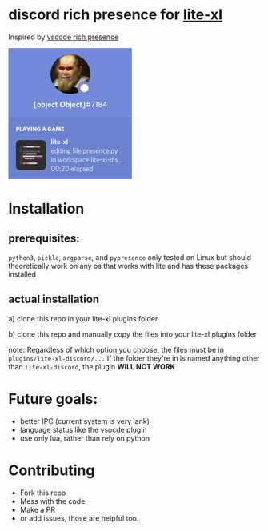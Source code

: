 # discord rich presence for [lite-xl](https://github.com/franko/lite-xl)
Inspired by [vscode rich presence](https://github.com/iCrawl/discord-vscode)


![screenshot of the plugin on discord](screenshot_1.png)
# Installation
## prerequisites:
  `python3`, `pickle`, `argparse`, and `pypresence`
  only tested on Linux but should theoretically work on any os that works with lite and has these packages installed
## actual installation
a) clone this repo in your lite-xl plugins folder

b) clone this repo and manually copy the files into your lite-xl plugins folder

note: Regardless of which option you choose, the files must be in `plugins/lite-xl-discord/...` If the folder they're in is named anything other than `lite-xl-discord`, the plugin **WILL NOT WORK**

# Future goals:
  - better IPC (current system is very jank)
  - language status like the vsocde plugin
  - use only lua, rather than rely on python
  
# Contributing
  - Fork this repo
  - Mess with the code
  - Make a PR
  - or add issues, those are helpful too.
